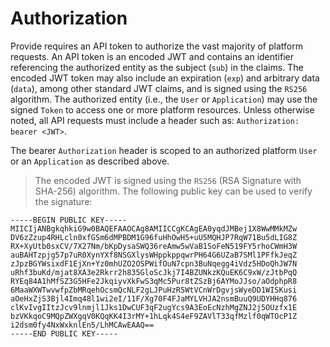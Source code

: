 # Authorization

Provide requires an API token to authorize the vast majority of platform requests. An API token is an encoded JWT and contains an identifier referencing the authorized entity as the subject (`sub`) in the claims. The encoded JWT token may also include an expiration (`exp`) and arbitrary data (`data`), among other standard JWT claims, and is signed using the `RS256` algorithm. The authorized entity (i.e., the `User` or `Application`) may use the signed `Token` to access one or more platform resources. Unless otherwise noted, all API requests must include a header such as: `Authorization: bearer <JWT>`.

The bearer `Authorization` header is scoped to an authorized platform `User` or an `Application` as described above.

> The encoded JWT is signed using the `RS256` (RSA Signature with SHA-256) algorithm. The following public key can be used to verify the signature:

```shell
-----BEGIN PUBLIC KEY-----
MIICIjANBgkqhkiG9w0BAQEFAAOCAg8AMIICCgKCAgEA0yqdJMBej1X8WwMMkMZw
DV6zZzup4RHLcln0xfGSm6dMPBDM1G96fuHhOwH5+uU5MQHJP7RqW71Bu5dLIG8Z
RX+XyUtb0sxCV/7X27Nm/bKpDysaSWQ36reAmw5wVaB1SoFeN519FY5rhoCWmH3W
auBAHTzpjg57p7uR0XynYXf8NSGXlysWHppkppqwrPH64G6UZaB7SMl1PFfkJeqZ
zJpzBGYWsixdF1EjXn+Yz0mhUZO2OSPWifOuN7cpn3BuNqegg4iVdz5HDoQhJW7N
uRhf3buKd/mjat8XA3e2Rkrr2h835GloScJkj7I4BZUNkzKQuEK6C9xW/zJtbPqQ
RYEq84A1hMfSZ3G5HFe2JkqiyvXkFwS3qMc5Pur8tZSzBj6AYMoJJso/aOdphpR8
6MaaWXWTwvwfpZbMRqehOcsmQcNLF2gLJPuHzR5WtVCnWrDgvjsWyeDD1WISKusi
aOeHxZjS3Bjl4Imq48l1wi2eI/11F/Xg70F4FJaMYLVHJA2nsmBuuQ9UDYHHq876
clKvIvgIItzJcv9lnmjl1Jks1DwCUF3qF2ugYcs9A3EoEcNzhMgZNJ2j5OUzfx1E
bzVKkqoC9MQpZWXgqV0KQqKK4I3rMY+1hLqk4S4eF9ZAVlT33qfMzlf0qWTOcP1Z
i2dsm0fy4NxWxknlEn5/LhMCAwEAAQ==
-----END PUBLIC KEY-----
```

